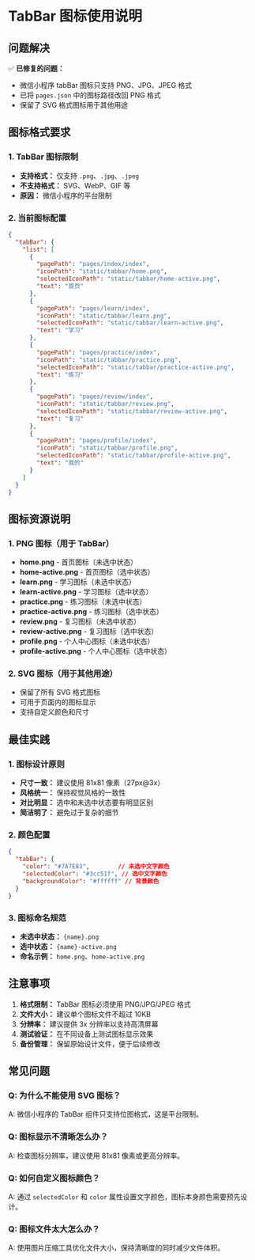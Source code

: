 # TabBar 图标使用说明

## 问题解决

✅ **已修复的问题：**
- 微信小程序 tabBar 图标只支持 PNG、JPG、JPEG 格式
- 已将 `pages.json` 中的图标路径改回 PNG 格式
- 保留了 SVG 格式图标用于其他用途

## 图标格式要求

### 1. TabBar 图标限制
- **支持格式：** 仅支持 `.png`、`.jpg`、`.jpeg`
- **不支持格式：** SVG、WebP、GIF 等
- **原因：** 微信小程序的平台限制

### 2. 当前图标配置
```json
{
  "tabBar": {
    "list": [
      {
        "pagePath": "pages/index/index",
        "iconPath": "static/tabbar/home.png",
        "selectedIconPath": "static/tabbar/home-active.png",
        "text": "首页"
      },
      {
        "pagePath": "pages/learn/index",
        "iconPath": "static/tabbar/learn.png",
        "selectedIconPath": "static/tabbar/learn-active.png",
        "text": "学习"
      },
      {
        "pagePath": "pages/practice/index",
        "iconPath": "static/tabbar/practice.png",
        "selectedIconPath": "static/tabbar/practice-active.png",
        "text": "练习"
      },
      {
        "pagePath": "pages/review/index",
        "iconPath": "static/tabbar/review.png",
        "selectedIconPath": "static/tabbar/review-active.png",
        "text": "复习"
      },
      {
        "pagePath": "pages/profile/index",
        "iconPath": "static/tabbar/profile.png",
        "selectedIconPath": "static/tabbar/profile-active.png",
        "text": "我的"
      }
    ]
  }
}
```

## 图标资源说明

### 1. PNG 图标（用于 TabBar）
- **home.png** - 首页图标（未选中状态）
- **home-active.png** - 首页图标（选中状态）
- **learn.png** - 学习图标（未选中状态）
- **learn-active.png** - 学习图标（选中状态）
- **practice.png** - 练习图标（未选中状态）
- **practice-active.png** - 练习图标（选中状态）
- **review.png** - 复习图标（未选中状态）
- **review-active.png** - 复习图标（选中状态）
- **profile.png** - 个人中心图标（未选中状态）
- **profile-active.png** - 个人中心图标（选中状态）

### 2. SVG 图标（用于其他用途）
- 保留了所有 SVG 格式图标
- 可用于页面内的图标显示
- 支持自定义颜色和尺寸

## 最佳实践

### 1. 图标设计原则
- **尺寸一致：** 建议使用 81x81 像素（27px@3x）
- **风格统一：** 保持视觉风格的一致性
- **对比明显：** 选中和未选中状态要有明显区别
- **简洁明了：** 避免过于复杂的细节

### 2. 颜色配置
```json
{
  "tabBar": {
    "color": "#7A7E83",        // 未选中文字颜色
    "selectedColor": "#3cc51f", // 选中文字颜色
    "backgroundColor": "#ffffff" // 背景颜色
  }
}
```

### 3. 图标命名规范
- **未选中状态：** `{name}.png`
- **选中状态：** `{name}-active.png`
- **命名示例：** `home.png`、`home-active.png`

## 注意事项

1. **格式限制：** TabBar 图标必须使用 PNG/JPG/JPEG 格式
2. **文件大小：** 建议单个图标文件不超过 10KB
3. **分辨率：** 建议提供 3x 分辨率以支持高清屏幕
4. **测试验证：** 在不同设备上测试图标显示效果
5. **备份管理：** 保留原始设计文件，便于后续修改

## 常见问题

### Q: 为什么不能使用 SVG 图标？
A: 微信小程序的 TabBar 组件只支持位图格式，这是平台限制。

### Q: 图标显示不清晰怎么办？
A: 检查图标分辨率，建议使用 81x81 像素或更高分辨率。

### Q: 如何自定义图标颜色？
A: 通过 `selectedColor` 和 `color` 属性设置文字颜色，图标本身颜色需要预先设计。

### Q: 图标文件太大怎么办？
A: 使用图片压缩工具优化文件大小，保持清晰度的同时减少文件体积。
